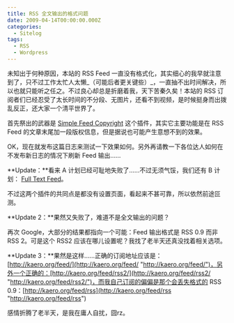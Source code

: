 ```yaml
---
title: RSS 全文输出的格式问题
date: 2009-04-14T00:00:00.000Z
categories:
  - Sitelog
tags:
  - RSS
  - Wordpress
---
```


未知出于何种原因，本站的 RSS Feed 一直没有格式化，其实细心的我早就注意到了，只不过工作太忙人太懒_（可能后者更关键些）_，一直抽不出时间解决，所以也就只能听之任之。不过良心却总是折磨着我，天下苦秦久矣！本站的 RSS 订阅者们已经忍受了太长时间的不分段、无图片，还看不到视频，是时候挺身而出拨乱反正，还大家一个清平世界了。

首先祭出的武器是 [Simple Feed Copyright](http://www.quickonlinetips.com/archives/simple-feed-copyright-wordpress-plugin/) 这个插件，其实它主要功能是在 RSS Feed 的文章末尾加一段版权信息，但是据说也可能产生意想不到的效果。

OK，现在就发布这篇日志来测试一下效果如何。另外再请教一下各位达人如何在不发布新日志的情况下刷新 Feed 输出……

**Update：**看来 A 计划已经可耻地失败了……不过无须气馁，我们还有 B 计划： [Full Text Feed](http://cavemonkey50.com/code/full-feed/)。

不过这两个插件的共同点是都没有设置页面，看起来不甚可靠，所以依然前途叵测。

**Update 2：**果然又失败了，难道不是全文输出的问题？

再次 Google，大部分的结果都指向一个可能：Feed 输出格式是 RSS 0.9 而非 RSS 2。可是这个 RSS2 应该在哪儿设置呢？我找了老半天还真没找着相关选项。

**Update 3：**果然是这样……正确的订阅地址应该是：[http://kaero.org/feed/](http://kaero.org/feed/ "http://kaero.org/feed/")，另外一个正确的：[http://kaero.org/feed/rss2/](http://kaero.org/feed/rss2/ "http://kaero.org/feed/rss2/")，而我自己订阅的偏偏是那个会丢失格式的 RSS 0.9：[http://kaero.org/feed/rss](http://kaero.org/feed/rss "http://kaero.org/feed/rss")

感情折腾了老半天，是我在庸人自扰，囧rz。
